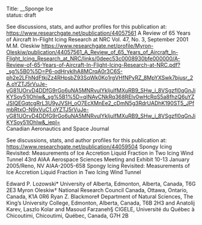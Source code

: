 Title: __Sponge Ice  
status: draft  

See discussions, stats, and author profiles for this publication at: https://www.researchgate.net/publication/44057561
A Review of 65 Years of Aircraft In-Flight Icing Research at NRC 
Vol. 47, No. 3, September 2001
M.M. Oleskiw
https://www.researchgate.net/profile/Myron-Oleskiw/publication/44057561_A_Review_of_65_Years_of_Aircraft_In-Flight_Icing_Research_at_NRC/links/0deec53c0008930bfe000000/A-Review-of-65-Years-of-Aircraft-In-Flight-Icing-Research-at-NRC.pdf?_sg%5B0%5D=P6-odHryklhA8MCrqA0r3C6S-ph2e2LFhNdFtkjZz4RHpsbZ93SqWk0Ko1rgVHfNPyRZ_8MpYXSwk7bjusr_2A.oYZTJ5rVuJe-yG81UOrvD4DDfG9rGo6uNA5MNRvulYkIjuIfMXuRB9_SHw_i_8VSgzfl0qGnJiKYSoy51lOhlw&_sg%5B1%5D=qINAyCNkRq368RElv0wHcRqS5a8fhzQ6uYZJSIQEGqtcgRrL3U9yJVSH_oO7EcXMnEe2_cDmN5g3RdrUADhK190ST5_JPfmbRtxO-N9xVuC1.oYZTJ5rVuJe-yG81UOrvD4DDfG9rGo6uNA5MNRvulYkIjuIfMXuRB9_SHw_i_8VSgzfl0qGnJiKYSoy51lOhlw&_iepl=  
Canadian Aeronautics and Space Journal  


See discussions, stats, and author profiles for this publication at: https://www.researchgate.net/publication/44059504
Spongy Icing Revisited: Measurements of Ice Accretion Liquid Fraction in Two
Icing Wind Tunnel
43rd AIAA Aerospace Sciences
Meeting and Exhibit
10-13 January 2005/Reno, NV
AIAA-2005-658
Spongy Icing Revisited: Measurements of Ice Accretion
Liquid Fraction in Two Icing Wind Tunnel

Edward P. Lozowski*
University of Alberta, Edmonton, Alberta, Canada, T6G 2E3
Myron Oleskiw†
National Research Council Canada, Ottawa, Ontario, Canada, K1A 0R6
Ryan Z. Blackmore‡
Department of Natural Sciences, The King’s University College, Edmonton, Alberta, Canada, T6B 2H3
and
Anatolij Karev, Laszlo Kolar and Masoud Farzaneh§
CIGELE, Université du Québec à Chicoutimi, Chicoutimi, Québec, Canada, G7H 2B
